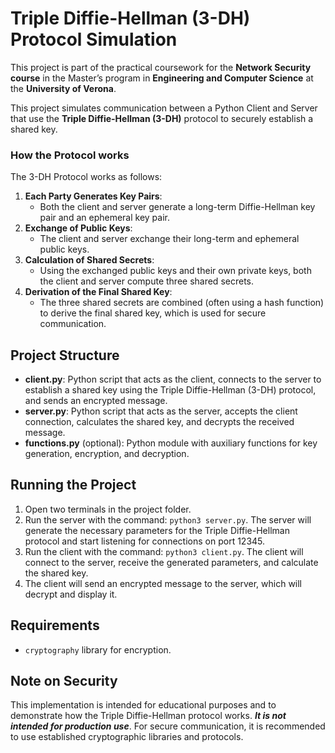 # Triple Diffie-Hellman (3-DH) Protocol Simulation

This project is part of the practical coursework for the **Network Security course** in the Master’s program in
**Engineering and Computer Science** at the **University of Verona**.

This project simulates communication between a Python Client and Server that use the **Triple Diffie-Hellman (3-DH)**
protocol to securely establish a shared key.

### How the Protocol works

The 3-DH Protocol works as follows:

1. **Each Party Generates Key Pairs**:
    - Both the client and server generate a long-term Diffie-Hellman key pair and an ephemeral key pair.
2. **Exchange of Public Keys**:
    - The client and server exchange their long-term and ephemeral public keys.
3. **Calculation of Shared Secrets**:
    - Using the exchanged public keys and their own private keys, both the client and server compute three shared
      secrets.
4. **Derivation of the Final Shared Key**:
    - The three shared secrets are combined (often using a hash function) to derive the final shared key, which is used
      for secure communication.

## Project Structure

- **client.py**: Python script that acts as the client, connects to the server to establish a shared key using the
  Triple Diffie-Hellman (3-DH) protocol, and sends an encrypted message.
- **server.py**: Python script that acts as the server, accepts the client connection, calculates the shared key, and
  decrypts the received message.
- **functions.py** (optional): Python module with auxiliary functions for key generation, encryption, and decryption.

## Running the Project

1. Open two terminals in the project folder.
2. Run the server with the command: `python3 server.py`. The server will generate the necessary parameters for the Triple Diffie-Hellman protocol and start listening for
   connections on port 12345.
3. Run the client with the command: `python3 client.py`. The client will connect to the server, receive the generated
   parameters, and calculate the shared key.
4. The client will send an encrypted message to the server, which will decrypt and display it.

## Requirements

- `cryptography` library for encryption.

## Note on Security

This implementation is intended for educational purposes and to demonstrate how the Triple Diffie-Hellman protocol
works. _**It is not intended for production use**_. For secure communication, it is
recommended to use established cryptographic libraries and protocols.